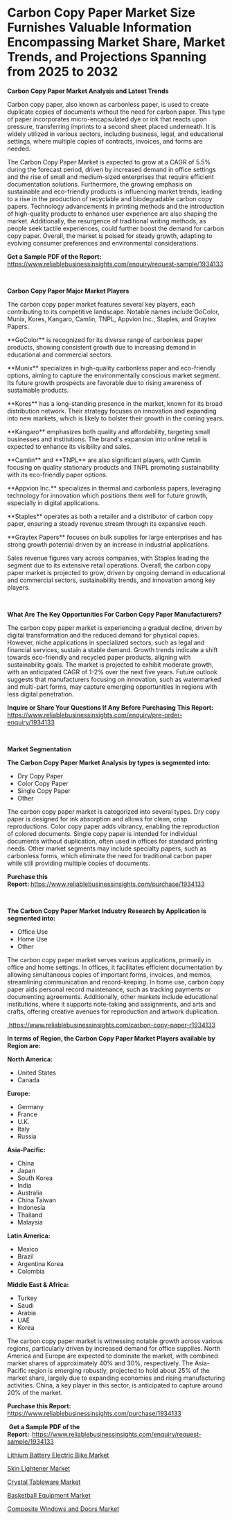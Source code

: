 <p><h1>Carbon Copy Paper Market Size Furnishes Valuable Information Encompassing Market Share, Market Trends, and Projections Spanning from 2025 to 2032</h1></p><p><strong>Carbon Copy Paper Market Analysis and Latest Trends</strong></p>
<p><p>Carbon copy paper, also known as carbonless paper, is used to create duplicate copies of documents without the need for carbon paper. This type of paper incorporates micro-encapsulated dye or ink that reacts upon pressure, transferring imprints to a second sheet placed underneath. It is widely utilized in various sectors, including business, legal, and educational settings, where multiple copies of contracts, invoices, and forms are needed.</p><p>The Carbon Copy Paper Market is expected to grow at a CAGR of 5.5% during the forecast period, driven by increased demand in office settings and the rise of small and medium-sized enterprises that require efficient documentation solutions. Furthermore, the growing emphasis on sustainable and eco-friendly products is influencing market trends, leading to a rise in the production of recyclable and biodegradable carbon copy papers. Technology advancements in printing methods and the introduction of high-quality products to enhance user experience are also shaping the market. Additionally, the resurgence of traditional writing methods, as people seek tactile experiences, could further boost the demand for carbon copy paper. Overall, the market is poised for steady growth, adapting to evolving consumer preferences and environmental considerations.</p></p>
<p><strong>Get a Sample PDF of the Report:&nbsp;</strong> <a href="https://www.reliablebusinessinsights.com/enquiry/request-sample/1934133?utm_campaign=1847&utm_medium=2&utm_source=Github&utm_content=ia&utm_term=09022025&utm_id=carbon-copy-paper">https://www.reliablebusinessinsights.com/enquiry/request-sample/1934133</a></p>
<p>&nbsp;</p>
<p><strong>Carbon Copy Paper Major Market Players</strong></p>
<p><p>The carbon copy paper market features several key players, each contributing to its competitive landscape. Notable names include GoColor, Munix, Kores, Kangaro, Camlin, TNPL, Appvion Inc., Staples, and Graytex Papers.</p><p>**GoColor** is recognized for its diverse range of carbonless paper products, showing consistent growth due to increasing demand in educational and commercial sectors.</p><p>**Munix** specializes in high-quality carbonless paper and eco-friendly options, aiming to capture the environmentally conscious market segment. Its future growth prospects are favorable due to rising awareness of sustainable products.</p><p>**Kores** has a long-standing presence in the market, known for its broad distribution network. Their strategy focuses on innovation and expanding into new markets, which is likely to bolster their growth in the coming years.</p><p>**Kangaro** emphasizes both quality and affordability, targeting small businesses and institutions. The brand's expansion into online retail is expected to enhance its visibility and sales.</p><p>**Camlin** and **TNPL** are also significant players, with Camlin focusing on quality stationary products and TNPL promoting sustainability with its eco-friendly paper options.</p><p>**Appvion Inc.** specializes in thermal and carbonless papers, leveraging technology for innovation which positions them well for future growth, especially in digital applications.</p><p>**Staples** operates as both a retailer and a distributor of carbon copy paper, ensuring a steady revenue stream through its expansive reach.</p><p>**Graytex Papers** focuses on bulk supplies for large enterprises and has strong growth potential driven by an increase in industrial applications.</p><p>Sales revenue figures vary across companies, with Staples leading the segment due to its extensive retail operations. Overall, the carbon copy paper market is projected to grow, driven by ongoing demand in educational and commercial sectors, sustainability trends, and innovation among key players.</p></p>
<p>&nbsp;</p>
<p><strong>What Are The Key Opportunities For Carbon Copy Paper Manufacturers?</strong></p>
<p><p>The carbon copy paper market is experiencing a gradual decline, driven by digital transformation and the reduced demand for physical copies. However, niche applications in specialized sectors, such as legal and financial services, sustain a stable demand. Growth trends indicate a shift towards eco-friendly and recycled paper products, aligning with sustainability goals. The market is projected to exhibit moderate growth, with an anticipated CAGR of 1-2% over the next five years. Future outlook suggests that manufacturers focusing on innovation, such as watermarked and multi-part forms, may capture emerging opportunities in regions with less digital penetration.</p></p>
<p><strong>Inquire or Share Your Questions If Any Before Purchasing This Report:</strong> <a href="https://www.reliablebusinessinsights.com/enquiry/pre-order-enquiry/1934133?utm_campaign=1847&utm_medium=2&utm_source=Github&utm_content=ia&utm_term=09022025&utm_id=carbon-copy-paper">https://www.reliablebusinessinsights.com/enquiry/pre-order-enquiry/1934133</a></p>
<p>&nbsp;</p>
<p><strong>Market Segmentation</strong></p>
<p><strong>The Carbon Copy Paper Market Analysis by types is segmented into:</strong></p>
<p><ul><li>Dry Copy Paper</li><li>Color Copy Paper</li><li>Single Copy Paper</li><li>Other</li></ul></p>
<p><p>The carbon copy paper market is categorized into several types. Dry copy paper is designed for ink absorption and allows for clean, crisp reproductions. Color copy paper adds vibrancy, enabling the reproduction of colored documents. Single copy paper is intended for individual documents without duplication, often used in offices for standard printing needs. Other market segments may include specialty papers, such as carbonless forms, which eliminate the need for traditional carbon paper while still providing multiple copies of documents.</p></p>
<p><strong>Purchase this Report:&nbsp;</strong><a href="https://www.reliablebusinessinsights.com/purchase/1934133?utm_campaign=1847&utm_medium=2&utm_source=Github&utm_content=ia&utm_term=09022025&utm_id=carbon-copy-paper">https://www.reliablebusinessinsights.com/purchase/1934133</a></p>
<p>&nbsp;</p>
<p><strong>The Carbon Copy Paper Market Industry Research by Application is segmented into:</strong></p>
<p><ul><li>Office Use</li><li>Home Use</li><li>Other</li></ul></p>
<p><p>The carbon copy paper market serves various applications, primarily in office and home settings. In offices, it facilitates efficient documentation by allowing simultaneous copies of important forms, invoices, and memos, streamlining communication and record-keeping. In home use, carbon copy paper aids personal record maintenance, such as tracking payments or documenting agreements. Additionally, other markets include educational institutions, where it supports note-taking and assignments, and arts and crafts, offering creative avenues for reproduction and artwork duplication.</p></p>
<p><a href="https://www.reliablebusinessinsights.com/carbon-copy-paper-r1934133?utm_campaign=1847&utm_medium=2&utm_source=Github&utm_content=ia&utm_term=09022025&utm_id=carbon-copy-paper">&nbsp;https://www.reliablebusinessinsights.com/carbon-copy-paper-r1934133</a></p>
<p><strong>In terms of Region, the Carbon Copy Paper Market Players available by Region are:</strong></p>
<p>
    <p> <strong> North America: </strong>
        <ul>
            <li>United States</li>
            <li>Canada</li>
        </ul>
        </p> 
    <p> <strong> Europe: </strong>
        <ul>
            <li>Germany</li>
            <li>France</li>
            <li>U.K.</li>
            <li>Italy</li>
            <li>Russia</li>
        </ul>
        </p> 
    <p> <strong> Asia-Pacific: </strong>
        <ul>
            <li>China</li>
            <li>Japan</li>
            <li>South Korea</li>
            <li>India</li>
            <li>Australia</li>
            <li>China Taiwan</li>
            <li>Indonesia</li>
            <li>Thailand</li>
            <li>Malaysia</li>
        </ul>
        </p> 
    <p> <strong> Latin America: </strong>
        <ul>
            <li>Mexico</li>
            <li>Brazil</li>
            <li>Argentina Korea</li>
            <li>Colombia</li>
        </ul>
        </p> 
    <p> <strong> Middle East & Africa: </strong>
        <ul>
            <li>Turkey</li>
            <li>Saudi</li>
            <li>Arabia</li>
            <li>UAE</li>
            <li>Korea</li>
        </ul>
    </p>
    </p>
<p><p>The carbon copy paper market is witnessing notable growth across various regions, particularly driven by increased demand for office supplies. North America and Europe are expected to dominate the market, with combined market shares of approximately 40% and 30%, respectively. The Asia-Pacific region is emerging robustly, projected to hold about 25% of the market share, largely due to expanding economies and rising manufacturing activities. China, a key player in this sector, is anticipated to capture around 20% of the market.</p></p>
<p><strong>Purchase this Report: </strong><a href="https://www.reliablebusinessinsights.com/purchase/1934133?utm_campaign=1847&utm_medium=2&utm_source=Github&utm_content=ia&utm_term=09022025&utm_id=carbon-copy-paper">https://www.reliablebusinessinsights.com/purchase/1934133</a></p>
<p>&nbsp;<strong>Get a Sample PDF of the Report:&nbsp;&nbsp;</strong><a href="https://www.reliablebusinessinsights.com/enquiry/request-sample/1934133?utm_campaign=1847&utm_medium=2&utm_source=Github&utm_content=ia&utm_term=09022025&utm_id=carbon-copy-paper">https://www.reliablebusinessinsights.com/enquiry/request-sample/1934133</a></p>
<p><strong></strong></p>
<p><p><a href="https://github.com/feeqahrndz/Market-Research-Report-List-1/blob/main/lithium-battery-electric-bike-market.md?utm_campaign=1847&utm_medium=2&utm_source=Github&utm_content=ia&utm_term=09022025&utm_id=carbon-copy-paper">Lithium Battery Electric Bike Market</a></p><p><a href="https://github.com/elodielamto06/Market-Research-Report-List-1/blob/main/skin-lightener-market.md?utm_campaign=1847&utm_medium=2&utm_source=Github&utm_content=ia&utm_term=09022025&utm_id=carbon-copy-paper">Skin Lightener Market</a></p><p><a href="https://github.com/donkalucine10/Market-Research-Report-List-1/blob/main/crystal-tableware-market.md?utm_campaign=1847&utm_medium=2&utm_source=Github&utm_content=ia&utm_term=09022025&utm_id=carbon-copy-paper">Crystal Tableware Market</a></p><p><a href="https://github.com/taxyevgwlle/Market-Research-Report-List-1/blob/main/basketball-equipment-market.md?utm_campaign=1847&utm_medium=2&utm_source=Github&utm_content=ia&utm_term=09022025&utm_id=carbon-copy-paper">Basketball Equipment Market</a></p><p><a href="https://github.com/butiyadubot/Market-Research-Report-List-1/blob/main/composite-windows-and-doors-market.md?utm_campaign=1847&utm_medium=2&utm_source=Github&utm_content=ia&utm_term=09022025&utm_id=carbon-copy-paper">Composite Windows and Doors Market</a></p></p>